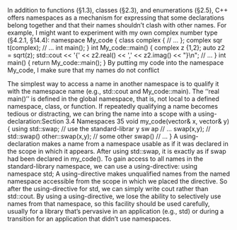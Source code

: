 In addition to functions (§1.3), classes (§2.3), and enumerations (§2.5), C++ offers namespaces as a
mechanism for expressing that some declarations belong together and that their names shouldn’t
clash with other names. For example, I might want to experiment with my own complex number
type (§4.2.1, §14.4):
namespace My_code {
class complex {
// ...
};
complex sqr t(complex);
// ...
int main();
}
int My_code::main()
{
complex z {1,2};
auto z2 = sqrt(z);
std::cout << '{' << z2.real() << ',' << z2.imag() << "}\n";
// ...
}
int main()
{
return My_code::main();
}
By putting my code into the namespace My_code, I make sure that my names do not conflict

The simplest way to access a name in another namespace is to qualify it with the namespace
name (e.g., std::cout and My_code::main). The ‘‘real main()’’ is defined in the global namespace,
that is, not local to a defined namespace, class, or function.
If repeatedly qualifying a name becomes tedious or distracting, we can bring the name into a
scope with a using-declaration:Section 3.4 Namespaces 35
void my_code(vector<int>& x, vector<int>& y)
{
using std::swap; // use the standard-librar y sw ap
// ...
swap(x,y); // std::swap()
other::swap(x,y); // some other swap()
// ...
}
A using-declaration makes a name from a namespace usable as if it was declared in the scope in
which it appears. After using std::swap, it is exactly as if swap had been declared in my_code().
To gain access to all names in the standard-library namespace, we can use a using-directive:
using namespace std;
A using-directive makes unqualified names from the named namespace accessible from the scope
in which we placed the directive. So after the using-directive for std, we can simply write cout
rather than std::cout. By using a using-directive, we lose the ability to selectively use names from
that namespace, so this facility should be used carefully, usually for a library that’s pervasive in an
application (e.g., std) or during a transition for an application that didn’t use namespaces.

